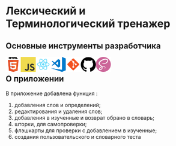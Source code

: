# Лексический и Терминологический тренажер

## Основные инструменты разработчика

<img align="left" alt="HTML5" width="40px" src="https://github.com/AndrewMosh/AndrewMosh/blob/main/icons/html5.png"/>
<img align="left" alt="JS" width="40px" src="https://github.com/AndrewMosh/AndrewMosh/blob/main/icons/javascript.png"/>
<img align="left" alt="React" width="40px" src="https://github.com/AndrewMosh/AndrewMosh/blob/main/icons/react.png"/>
<img align="left" alt="VS" width="40px" src="https://github.com/AndrewMosh/AndrewMosh/blob/main/icons/vs-code.png"/>
<img align="left" alt="Git" width="40px" src="https://github.com/AndrewMosh/AndrewMosh/blob/main/icons/git.png"/>
<img align="left" alt="GitHub" width="40px" src="https://github.com/AndrewMosh/AndrewMosh/blob/main/icons/github.png"/>
<img align="left" alt="Sass" width="40px" src="https://github.com/AndrewMosh/AndrewMosh/blob/main/icons/free-icon-sass-5968358.png"/>

<br>

## О приложении

В приложение добавлена функция : <br>

1. добавления слов и определений;
2. редактирования и удаления слов;
3. добавления в изученные и возврат обрано в словарь;
4. шторки, для самопроверки;
5. флэшкарты для проверки с добавлением в изученные;
6. создания пользовательского и словарного теста
